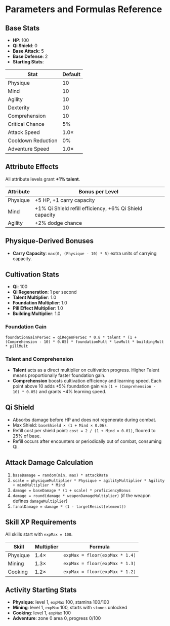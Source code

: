 # Parameters and Formulas Reference

## Base Stats
- **HP**: 100
- **Qi Shield**: 0
- **Base Attack**: 5
- **Base Defense**: 2
- **Starting Stats**:

| Stat | Default |
| ---- | ------- |
| Physique | 10 |
| Mind | 10 |
| Agility | 10 |
| Dexterity | 10 |
| Comprehension | 10 |
| Critical Chance | 5% |
| Attack Speed | 1.0× |
| Cooldown Reduction | 0% |
| Adventure Speed | 1.0× |


## Attribute Effects
All attribute levels grant **+1% talent**.

| Attribute | Bonus per Level |
| --- | --- |
| Physique | +5 HP, +1 carry capacity |
| Mind | +1% Qi Shield refill efficiency, +6% Qi Shield capacity |
| Agility | +2% dodge chance |

## Physique-Derived Bonuses
- **Carry Capacity**: `max(0, (Physique - 10) * 5)` extra units of carrying capacity.

## Cultivation Stats
- **Qi**: 100
- **Qi Regeneration**: 1 per second
- **Talent Multiplier**: 1.0
- **Foundation Multiplier**: 1.0
- **Pill Effect Multiplier**: 1.0
- **Building Multiplier**: 1.0

### Foundation Gain
`foundationGainPerSec = qiRegenPerSec * 0.8 * talent * (1 + (Comprehension - 10) * 0.05) * foundationMult * lawMult * buildingMult * pillMult`

### Talent and Comprehension
- **Talent** acts as a direct multiplier on cultivation progress. Higher Talent means proportionally faster foundation gain.
- **Comprehension** boosts cultivation efficiency and learning speed. Each point above 10 adds +5% foundation gain via `(1 + (Comprehension - 10) * 0.05)` and grants +4% learning speed.

## Qi Shield
- Absorbs damage before HP and does not regenerate during combat.
- Max Shield: `baseShield × (1 + Mind × 0.06)`.
- Refill cost per shield point: `cost = 2 / (1 + Mind × 0.01)`, floored to 25% of base.
- Refill occurs after encounters or periodically out of combat, consuming Qi.

## Attack Damage Calculation
1. `baseDamage = random(min, max) * attackRate`
2. `scale = physiqueMultiplier * Physique + agilityMultiplier * Agility + mindMultiplier * Mind`
3. `damage = baseDamage * (1 + scale) * proficiencyBonus`
4. `damage = round(damage * weaponDamageMultiplier)` (if the weapon defines `damageMultiplier`)
5. `finalDamage = damage * (1 - targetResist[element])`

## Skill XP Requirements
All skills start with `expMax = 100`.

| Skill | Multiplier | Formula |
| ----- | ---------- | ------- |
| Physique | 1.4× | `expMax = floor(expMax * 1.4)` |
| Mining | 1.3× | `expMax = floor(expMax * 1.3)` |
| Cooking | 1.2× | `expMax = floor(expMax * 1.2)` |

## Activity Starting Stats

- **Physique**: level 1, `expMax` 100, stamina 100/100
- **Mining**: level 1, `expMax` 100, starts with `stones` unlocked
- **Cooking**: level 1, `expMax` 100
- **Adventure**: zone 0 area 0, progress 0/100
